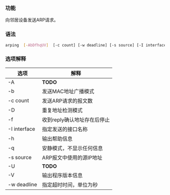 ### 功能

向邻居设备发送ARP请求。

### 语法

```bash
arping  [-AbDfhqUV]  [-c count] [-w deadline] [-s source] [-I interface] destination
```

### 选项解释

| 选项         | 解释                        |
| ------------ | --------------------------- |
| -A           | **TODO**                    |
| -b           | 发送MAC地址广播模式         |
| -c count     | 发送ARP请求的报文数         |
| -D           | 重复地址检测模式            |
| -f           | 收到reply确认地址存在后停止 |
| -I interface | 指定发送的接口名称          |
| -h           | 输出帮助信息                |
| -q           | 安静模式，不显示任何信息    |
| -s source    | ARP报文中使用的源IP地址     |
| -U           | **TODO**                    |
| -V           | 输出程序版本信息            |
| -w deadline  | 指定超时时间，单位为秒      |

